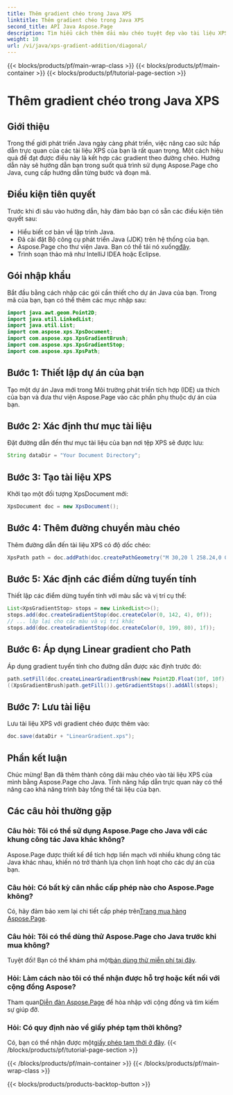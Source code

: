 ```yaml
---
title: Thêm gradient chéo trong Java XPS
linktitle: Thêm gradient chéo trong Java XPS
second_title: API Java Aspose.Page
description: Tìm hiểu cách thêm dải màu chéo tuyệt đẹp vào tài liệu XPS của bạn trong Java bằng Aspose.Page. Nâng cao trình bày trực quan của bạn một cách dễ dàng.
weight: 10
url: /vi/java/xps-gradient-addition/diagonal/
---
```


{{< blocks/products/pf/main-wrap-class >}}
{{< blocks/products/pf/main-container >}}
{{< blocks/products/pf/tutorial-page-section >}}

# Thêm gradient chéo trong Java XPS

## Giới thiệu
Trong thế giới phát triển Java ngày càng phát triển, việc nâng cao sức hấp dẫn trực quan của các tài liệu XPS của bạn là rất quan trọng. Một cách hiệu quả để đạt được điều này là kết hợp các gradient theo đường chéo. Hướng dẫn này sẽ hướng dẫn bạn trong suốt quá trình sử dụng Aspose.Page cho Java, cung cấp hướng dẫn từng bước và đoạn mã.
## Điều kiện tiên quyết
Trước khi đi sâu vào hướng dẫn, hãy đảm bảo bạn có sẵn các điều kiện tiên quyết sau:
- Hiểu biết cơ bản về lập trình Java.
- Đã cài đặt Bộ công cụ phát triển Java (JDK) trên hệ thống của bạn.
-  Aspose.Page cho thư viện Java. Bạn có thể tải nó xuống[đây](https://releases.aspose.com/page/java/).
- Trình soạn thảo mã như IntelliJ IDEA hoặc Eclipse.
## Gói nhập khẩu
Bắt đầu bằng cách nhập các gói cần thiết cho dự án Java của bạn. Trong mã của bạn, bạn có thể thêm các mục nhập sau:
```java
import java.awt.geom.Point2D;
import java.util.LinkedList;
import java.util.List;
import com.aspose.xps.XpsDocument;
import com.aspose.xps.XpsGradientBrush;
import com.aspose.xps.XpsGradientStop;
import com.aspose.xps.XpsPath;
```
## Bước 1: Thiết lập dự án của bạn
Tạo một dự án Java mới trong Môi trường phát triển tích hợp (IDE) ưa thích của bạn và đưa thư viện Aspose.Page vào các phần phụ thuộc dự án của bạn.
## Bước 2: Xác định thư mục tài liệu
Đặt đường dẫn đến thư mục tài liệu của bạn nơi tệp XPS sẽ được lưu:
```java
String dataDir = "Your Document Directory";
```
## Bước 3: Tạo tài liệu XPS
Khởi tạo một đối tượng XpsDocument mới:
```java
XpsDocument doc = new XpsDocument();
```
## Bước 4: Thêm đường chuyển màu chéo
Thêm đường dẫn đến tài liệu XPS có độ dốc chéo:
```java
XpsPath path = doc.addPath(doc.createPathGeometry("M 30,20 l 258.24,0 0,56.64 -258.24,0 Z"));
```
## Bước 5: Xác định các điểm dừng tuyến tính
Thiết lập các điểm dừng tuyến tính với màu sắc và vị trí cụ thể:
```java
List<XpsGradientStop> stops = new LinkedList<>();
stops.add(doc.createGradientStop(doc.createColor(0, 142, 4), 0f));
// ... lặp lại cho các màu và vị trí khác
stops.add(doc.createGradientStop(doc.createColor(0, 199, 80), 1f));
```
## Bước 6: Áp dụng Linear gradient cho Path
Áp dụng gradient tuyến tính cho đường dẫn được xác định trước đó:
```java
path.setFill(doc.createLinearGradientBrush(new Point2D.Float(10f, 10f), new Point2D.Float(228f, 100f)));
((XpsGradientBrush)path.getFill()).getGradientStops().addAll(stops);
```
## Bước 7: Lưu tài liệu
Lưu tài liệu XPS với gradient chéo được thêm vào:
```java
doc.save(dataDir + "LinearGradient.xps");
```
## Phần kết luận
Chúc mừng! Bạn đã thêm thành công dải màu chéo vào tài liệu XPS của mình bằng Aspose.Page cho Java. Tính năng hấp dẫn trực quan này có thể nâng cao khả năng trình bày tổng thể tài liệu của bạn.
## Các câu hỏi thường gặp
### Câu hỏi: Tôi có thể sử dụng Aspose.Page cho Java với các khung công tác Java khác không?
Aspose.Page được thiết kế để tích hợp liền mạch với nhiều khung công tác Java khác nhau, khiến nó trở thành lựa chọn linh hoạt cho các dự án của bạn.
### Câu hỏi: Có bất kỳ cân nhắc cấp phép nào cho Aspose.Page không?
 Có, hãy đảm bảo xem lại chi tiết cấp phép trên[Trang mua hàng Aspose.Page](https://purchase.aspose.com/buy).
### Câu hỏi: Tôi có thể dùng thử Aspose.Page cho Java trước khi mua không?
 Tuyệt đối! Bạn có thể khám phá một[bản dùng thử miễn phí tại đây](https://releases.aspose.com/).
### Hỏi: Làm cách nào tôi có thể nhận được hỗ trợ hoặc kết nối với cộng đồng Aspose?
 Tham quan[Diễn đàn Aspose.Page](https://forum.aspose.com/c/page/39) để hòa nhập với cộng đồng và tìm kiếm sự giúp đỡ.
### Hỏi: Có quy định nào về giấy phép tạm thời không?
 Có, bạn có thể nhận được một[giấy phép tạm thời ở đây](https://purchase.aspose.com/temporary-license/).
{{< /blocks/products/pf/tutorial-page-section >}}

{{< /blocks/products/pf/main-container >}}
{{< /blocks/products/pf/main-wrap-class >}}

{{< blocks/products/products-backtop-button >}}
